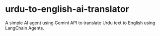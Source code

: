 # urdu-to-english-ai-translator
A simple AI agent using Gemini API to translate Urdu text to English using LangChain Agents.
